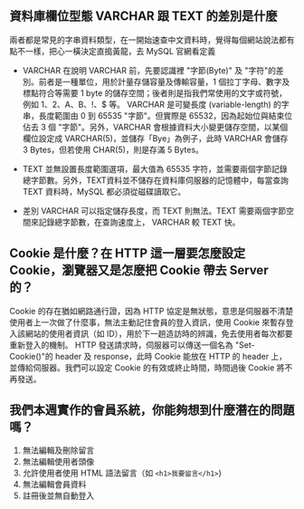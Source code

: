 ## 資料庫欄位型態 VARCHAR 跟 TEXT 的差別是什麼

兩者都是常見的字串資料類型，在一開始速查中文資料時，覺得每個網站說法都有點不一樣，把心一橫決定直搗黃龍，去 MySQL 官網看定義

- VARCHAR
在說明 VARCHAR 前，先要認識裡 "字節(Byte)" 及 "字符"的差別。前者是一種單位，用於計量存儲容量及傳輸容量，1 個拉丁字母、數字及標點符合等需要 1 byte 的儲存空間；後者則是指我們常使用的文字或符號，例如 1、2、A、B、!、$ 等。
VARCHAR 是可變長度 (variable-length) 的字串，長度範圍由 0 到 65535 "字節"。但實際是 65532，因為起始位與結束位佔去 3 個 "字節"。另外，VARCHAR 會根據資料大小變更儲存空間，以某個欄位設定成 VARCHAR(5)，並儲存「Bye」為例子，此時 VARCHAR 會儲存 3 Bytes，但若使用 CHAR(5)，則是存滿 5 Bytes。

- TEXT
並無設置長度範圍選項，最大值為 65535 字符，並需要兩個字節記錄總字節數。另外，TEXT資料並不儲存在資料庫伺服器的記憶體中，每當查詢 TEXT 資料時，MySQL 都必須從磁碟讀取它。

- 差別
VARCHAR 可以指定儲存長度，而 TEXT 則無法。TEXT 需要兩個字節空間來記錄總字節數，在查詢速度上， VARCHAR 較 TEXT 快。


## Cookie 是什麼？在 HTTP 這一層要怎麼設定 Cookie，瀏覽器又是怎麼把 Cookie 帶去 Server 的？

Cookie 的存在猶如網路通行證，因為 HTTP 協定是無狀態，意思是伺服器不清楚使用者上一次做了什麼事，無法主動記住會員的登入資訊，使用 Cookie 來暫存登入該網站的使用者資訊（如 ID），用於下一趟造訪時的辨識，免去使用者每次都要重新登入的機制。
HTTP 發送請求時，伺服器可以傳送一個名為 "Set-Cookie()"的 header 及 response，此時 Cookie 能放在 HTTP 的 header 上，並傳給伺服器。我們可以設定 Cookie 的有效或終止時間，時間過後 Cookie 將不再發送。


## 我們本週實作的會員系統，你能夠想到什麼潛在的問題嗎？

1. 無法編輯及刪除留言
2. 無法編輯使用者頭像
3. 允許使用者使用 HTML 語法留言（如 `<h1>我要留言</h1>`)
4. 無法編輯會員資料
5. 註冊後並無自動登入
